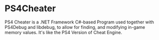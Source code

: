 # PS4Cheater
 PS4 Cheater is a .NET Framework C#-based Program used together with PS4Debug and libdebug, to allow for finding, and modifying in-game memory values. It's like the PS4 Version of Cheat Engine. 
